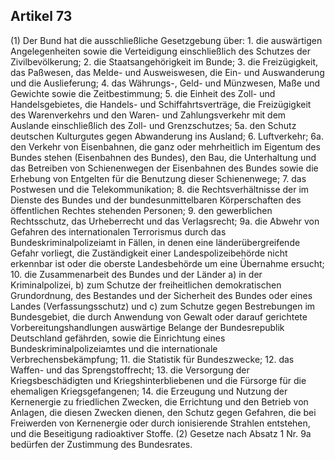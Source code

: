 ## Artikel 73

(1) Der Bund hat die ausschließliche Gesetzgebung über:
    1. die auswärtigen Angelegenheiten sowie die Verteidigung einschließlich des Schutzes der Zivilbevölkerung;
    2. die Staatsangehörigkeit im Bunde;
    3. die Freizügigkeit, das Paßwesen, das Melde- und Ausweiswesen, die Ein- und Auswanderung und die Auslieferung;
    4. das Währungs-, Geld- und Münzwesen, Maße und Gewichte sowie die Zeitbestimmung;
    5. die Einheit des Zoll- und Handelsgebietes, die Handels- und Schiffahrtsverträge, die Freizügigkeit des Warenverkehrs und den Waren- und Zahlungsverkehr mit dem Auslande einschließlich des Zoll- und Grenzschutzes;
    5a. den Schutz deutschen Kulturgutes gegen Abwanderung ins Ausland;
    6. Luftverkehr;
    6a. den Verkehr von Eisenbahnen, die ganz oder mehrheitlich im Eigentum des Bundes stehen (Eisenbahnen des Bundes), den Bau, die Unterhaltung und das Betreiben von Schienenwegen der Eisenbahnen des Bundes sowie die Erhebung von Entgelten für die Benutzung dieser Schienenwege;
    7. das Postwesen und die Telekommunikation;
    8. die Rechtsverhältnisse der im Dienste des Bundes und der bundesunmittelbaren Körperschaften des öffentlichen Rechtes stehenden Personen;
    9. den gewerblichen Rechtsschutz, das Urheberrecht und das Verlagsrecht;
    9a. die Abwehr von Gefahren des internationalen Terrorismus durch das Bundeskriminalpolizeiamt in Fällen, in denen eine länderübergreifende Gefahr vorliegt, die Zuständigkeit einer Landespolizeibehörde nicht erkennbar ist oder die oberste Landesbehörde um eine Übernahme ersucht;
    10. die Zusammenarbeit des Bundes und der Länder
        a) in der Kriminalpolizei,
        b) zum Schutze der freiheitlichen demokratischen Grundordnung, des Bestandes und der Sicherheit des Bundes oder eines Landes (Verfassungsschutz) und
        c) zum Schutze gegen Bestrebungen im Bundesgebiet, die durch Anwendung von Gewalt oder darauf gerichtete Vorbereitungshandlungen auswärtige Belange der Bundesrepublik Deutschland gefährden, sowie die Einrichtung eines Bundeskriminalpolizeiamtes und die internationale Verbrechensbekämpfung;
    11. die Statistik für Bundeszwecke;
    12. das Waffen- und das Sprengstoffrecht;
    13. die Versorgung der Kriegsbeschädigten und Kriegshinterbliebenen und die Fürsorge für die ehemaligen Kriegsgefangenen;
    14. die Erzeugung und Nutzung der Kernenergie zu friedlichen Zwecken, die Errichtung und den Betrieb von Anlagen, die diesen Zwecken dienen, den Schutz gegen Gefahren, die bei Freiwerden von Kernenergie oder durch ionisierende Strahlen entstehen, und die Beseitigung radioaktiver Stoffe.
(2) Gesetze nach Absatz 1 Nr. 9a bedürfen der Zustimmung des Bundesrates.

